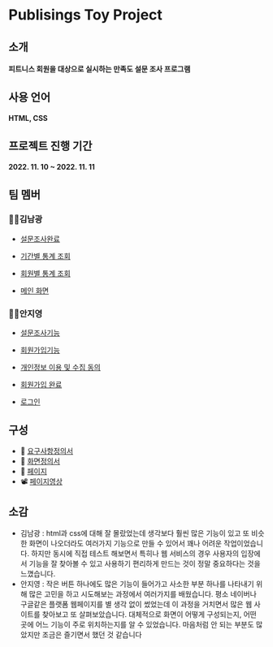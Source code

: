 # Publisings Toy Project

## 소개

#### 피트니스 회원을 대상으로 실시하는 만족도 설문 조사 프로그램

## 사용 언어

#### HTML, CSS

## 프로젝트 진행 기간

#### 2022. 11. 10 ~ 2022. 11. 11

## 팀 멤버

### 🙋‍♂김남광

- [설문조사완료](https://github.com/KimNamKwang/Toy_project_Holy/blob/master/docs/HTMLs/Survey_submit.html)

- [기간별 통계 조회](https://github.com/KimNamKwang/Toy_project_Holy/blob/master/docs/HTMLs/Statistics_by_period.html)

- [회원별 통계 조회](https://github.com/KimNamKwang/Toy_project_Holy/blob/master/docs/HTMLs/Statistics_by_members.html)

- [메인 화면](https://github.com/KimNamKwang/Toy_project_Holy/blob/master/docs/index.html)

### 🙋‍♀안지영

- [설문조사기능](https://github.com/KimNamKwang/Toy_project_Holy/blob/master/docs/HTMLs/Survey.html)

- [회원가입기능](https://github.com/KimNamKwang/Toy_project_Holy/blob/master/docs/HTMLs/Join.html)

- [개인정보 이용 및 수집 동의](https://github.com/KimNamKwang/Toy_project_Holy/blob/master/docs/HTMLs/Join_agree.html)

- [회원가입 완료](https://github.com/KimNamKwang/Toy_project_Holy/blob/master/docs/HTMLs/Join_completion.html)

- [로그인](https://github.com/KimNamKwang/Toy_project_Holy/blob/master/docs/HTMLs/Login.html)

## 구성

- 📄 [요구사항정의서](https://docs.google.com/spreadsheets/d/123lKQAMeXs1e0xojYjV34sEz6893--HP/edit#gid=951428288)
- 📑 [화면정의서](https://github.com/KimNamKwang/Toy_project_Holy/blob/master/src/Images/Screen_definition_Holy.pdf)
- 📜 [페이지](https://kimnamkwang.github.io/Toy_project_Holy/)
- 📽 [페이지영상](https://www.youtube.com/watch?v=00qawzvbADU)

## 소감

- 김남광 : html과 css에 대해 잘 몰랐었는데 생각보다 훨씬 많은 기능이 있고 또 비슷한 화면이 나오더라도 여러가지 기능으로 만들 수 있어서 꽤나 어려운 작업이었습니다. 하지만 동시에 직접 테스트 해보면서 특히나 웹 서비스의 경우 사용자의 입장에서 기능을 잘 찾아볼 수 있고 사용하기 편리하게 만드는 것이 정말 중요하다는 것을 느꼈습니다.
- 안지영 : 작은 버튼 하나에도 많은 기능이 들어가고 사소한 부분 하나를 나타내기 위해 많은 고민을 하고 시도해보는 과정에서 여러가지를 배웠습니다. 평소 네이버나 구글같은 플랫폼 웹페이지를 별 생각 없이 썼었는데 이 과정을 거치면서 많은 웹 사이트를 찾아보고 또 살펴보았습니다. 대체적으로 화면이 어떻게 구성되는지, 어떤 곳에 어느 기능이 주로 위치하는지를 알 수 있었습니다. 마음처럼 안 되는 부분도 많았지만 조금은 즐기면서 했던 것 같습니다
